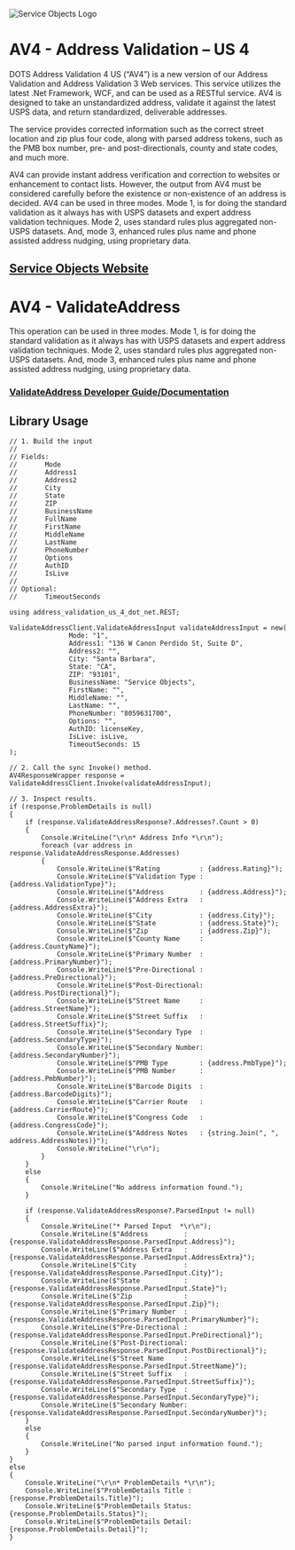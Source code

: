 ﻿![Service Objects Logo](https://www.serviceobjects.com/wp-content/uploads/2021/05/SO-Logo-with-TM.gif "Service Objects Logo")

# AV4 - Address Validation – US 4

DOTS Address Validation 4 US (“AV4”) is a new version of our Address Validation and Address Validation 3 Web services. This service utilizes the latest .Net Framework, WCF, and can be used as a RESTful service. AV4 is designed to take an unstandardized address, validate it against the latest USPS data, and return standardized, deliverable addresses. 

The service provides corrected information such as the correct street location and zip plus four code, along with parsed address tokens, such as the PMB box number, pre- and post-directionals, county and state codes, and much more.

AV4 can provide instant address verification and correction to websites or enhancement to contact lists.  However, the output from AV4 must be considered carefully before the existence or non-existence of an address is decided. AV4 can be used in three modes. Mode 1, is for doing the standard validation as it always has with USPS datasets and expert address validation techniques. Mode 2, uses standard rules plus aggregated non-USPS datasets. And, mode 3, enhanced rules plus name and phone assisted address nudging, using proprietary data.


## [Service Objects Website](https://serviceobjects.com)

# AV4 - ValidateAddress 

This operation can be used in three modes. Mode 1, is for doing the standard validation as it always has with USPS datasets and expert address validation techniques. Mode 2, uses standard rules plus aggregated non-USPS datasets. And, mode 3, enhanced rules plus name and phone assisted address nudging, using proprietary data.

### [ValidateAddress Developer Guide/Documentation](https://www.serviceobjects.com/docs/dots-address-validation-us-4/av4-operations/av4-validateaddress-recommended/)

## Library Usage

```
// 1. Build the input
//
// Fields:
//       Mode
//       Address1
//       Address2
//       City
//       State
//       ZIP 
//       BusinessName
//       FullName
//       FirstName
//       MiddleName
//       LastName
//       PhoneNumber
//       Options
//       AuthID
//       IsLive
// 
// Optional:
//       TimeoutSeconds

using address_validation_us_4_dot_net.REST;

ValidateAddressClient.ValidateAddressInput validateAddressInput = new(
               Mode: "1",
               Address1: "136 W Canon Perdido St, Suite D",
               Address2: "",
               City: "Santa Barbara",
               State: "CA",
               ZIP: "93101",
               BusinessName: "Service Objects",
               FirstName: "",
               MiddleName: "",
               LastName: "",
               PhoneNumber: "8059631700",
               Options: "",
               AuthID: licenseKey,
               IsLive: isLive,
               TimeoutSeconds: 15
);

// 2. Call the sync Invoke() method.
AV4ResponseWrapper response = ValidateAddressClient.Invoke(validateAddressInput);

// 3. Inspect results.
if (response.ProblemDetails is null)
{
    if (response.ValidateAddressResponse?.Addresses?.Count > 0)
    {
        Console.WriteLine("\r\n* Address Info *\r\n");
        foreach (var address in response.ValidateAddressResponse.Addresses)
        {
            Console.WriteLine($"Rating          : {address.Rating}");
            Console.WriteLine($"Validation Type : {address.ValidationType}");
            Console.WriteLine($"Address         : {address.Address}");
            Console.WriteLine($"Address Extra   : {address.AddressExtra}");
            Console.WriteLine($"City            : {address.City}");
            Console.WriteLine($"State           : {address.State}");
            Console.WriteLine($"Zip             : {address.Zip}");
            Console.WriteLine($"County Name     : {address.CountyName}");
            Console.WriteLine($"Primary Number  : {address.PrimaryNumber}");
            Console.WriteLine($"Pre-Directional : {address.PreDirectional}");
            Console.WriteLine($"Post-Directional: {address.PostDirectional}");
            Console.WriteLine($"Street Name     : {address.StreetName}");
            Console.WriteLine($"Street Suffix   : {address.StreetSuffix}");
            Console.WriteLine($"Secondary Type  : {address.SecondaryType}");
            Console.WriteLine($"Secondary Number: {address.SecondaryNumber}");
            Console.WriteLine($"PMB Type        : {address.PmbType}");
            Console.WriteLine($"PMB Number      : {address.PmbNumber}");
            Console.WriteLine($"Barcode Digits  : {address.BarcodeDigits}");
            Console.WriteLine($"Carrier Route   : {address.CarrierRoute}");
            Console.WriteLine($"Congress Code   : {address.CongressCode}");
            Console.WriteLine($"Address Notes   : {string.Join(", ", address.AddressNotes)}");
            Console.WriteLine("\r\n");
        }
    }
    else
    {
        Console.WriteLine("No address information found.");
    }

    if (response.ValidateAddressResponse?.ParsedInput != null)
    {
        Console.WriteLine("* Parsed Input  *\r\n");
        Console.WriteLine($"Address         : {response.ValidateAddressResponse.ParsedInput.Address}");
        Console.WriteLine($"Address Extra   : {response.ValidateAddressResponse.ParsedInput.AddressExtra}");
        Console.WriteLine($"City            : {response.ValidateAddressResponse.ParsedInput.City}");
        Console.WriteLine($"State           : {response.ValidateAddressResponse.ParsedInput.State}");
        Console.WriteLine($"Zip             : {response.ValidateAddressResponse.ParsedInput.Zip}");
        Console.WriteLine($"Primary Number  : {response.ValidateAddressResponse.ParsedInput.PrimaryNumber}");
        Console.WriteLine($"Pre-Directional : {response.ValidateAddressResponse.ParsedInput.PreDirectional}");
        Console.WriteLine($"Post-Directional: {response.ValidateAddressResponse.ParsedInput.PostDirectional}");
        Console.WriteLine($"Street Name     : {response.ValidateAddressResponse.ParsedInput.StreetName}");
        Console.WriteLine($"Street Suffix   : {response.ValidateAddressResponse.ParsedInput.StreetSuffix}");
        Console.WriteLine($"Secondary Type  : {response.ValidateAddressResponse.ParsedInput.SecondaryType}");
        Console.WriteLine($"Secondary Number: {response.ValidateAddressResponse.ParsedInput.SecondaryNumber}");
    }
    else
    {
        Console.WriteLine("No parsed input information found.");
    }
}
else
{
    Console.WriteLine("\r\n* ProblemDetails *\r\n");
    Console.WriteLine($"ProblemDetails Title : {response.ProblemDetails.Title}");
    Console.WriteLine($"ProblemDetails Status: {response.ProblemDetails.Status}");
    Console.WriteLine($"ProblemDetails Detail: {response.ProblemDetails.Detail}");
}
```